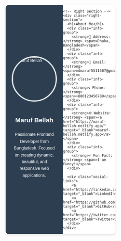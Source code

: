 
<head>
  <meta charset="UTF-8">
  <meta name="viewport" content="width=device-width, initial-scale=1.0">
  <title>Portfolio - Maruf Bellah</title>
  <style>
    * {
      margin: 0;
      padding: 0;
      box-sizing: border-box;
      font-family: Arial, sans-serif;
    }

    body {
      display: flex;
      justify-content: center;
      align-items: center;
      height: 100vh;
      background-color: #f4f4f9;
    }

    .portfolio-container {
      display: flex;
      width: 90%;
      max-width: 1200px;
      background-color: #fff;
      box-shadow: 0px 4px 6px rgba(0, 0, 0, 0.1);
      border-radius: 10px;
      overflow: hidden;
    }

    .left-section {
      background-color: #2c3e50;
      color: #fff;
      flex: 1;
      display: flex;
      flex-direction: column;
      align-items: center;
      justify-content: center;
      padding: 20px;
    }

    .left-section img {
      width: 150px;
      height: 150px;
      border-radius: 50%;
      margin-bottom: 20px;
      border: 4px solid #ecf0f1;
    }

    .left-section h2 {
      margin-bottom: 10px;
    }

    .left-section p {
      text-align: center;
      font-size: 14px;
      line-height: 1.6;
    }

    .right-section {
      flex: 2;
      padding: 30px;
    }

    .right-section h1 {
      margin-bottom: 20px;
      color: #2c3e50;
    }

    .info-group {
      margin-bottom: 15px;
    }

    .info-group strong {
      display: inline-block;
      width: 120px;
      color: #34495e;
    }

    .info-group span {
      color: #7f8c8d;
    }

    .social-links {
      display: flex;
      gap: 10px;
      margin-top: 20px;
    }

    .social-links a {
      text-decoration: none;
      color: #fff;
      background-color: #3498db;
      padding: 10px 15px;
      border-radius: 5px;
      transition: background-color 0.3s;
    }

    .social-links a:hover {
      background-color: #2980b9;
    }
  </style>
</head>
<body>
  <div class="portfolio-container">
    <!-- Left Section -->
    <div class="left-section">
      <img src="https://via.placeholder.com/150" alt="Maruf Bellah">
      <h2>Maruf Bellah</h2>
      <p>Passionate Frontend Developer from Bangladesh. Focused on creating dynamic, beautiful, and responsive web applications.</p>
    </div>

    <!-- Right Section -->
    <div class="right-section">
      <h1>About Me</h1>
      <div class="info-group">
        <strong>📍 Address:</strong> <span>Dhaka, Bangladesh</span>
      </div>
      <div class="info-group">
        <strong>📧 Email:</strong> <span>mdmaruf5511507@gmail.com</span>
      </div>
      <div class="info-group">
        <strong>📞 Phone:</strong> <span>+880123456789</span>
      </div>
      <div class="info-group">
        <strong>🌐 Website:</strong> <span><a href="https://maruf-bellah.netlify.app/" target="_blank">maruf-bellah.netlify.app</a></span>
      </div>
      <div class="info-group">
        <strong>⚡ Fun Fact:</strong> <span>I am Funny!</span>
      </div>

      <div class="social-links">
        <a href="https://linkedin.com" target="_blank">LinkedIn</a>
        <a href="https://github.com" target="_blank">GitHub</a>
        <a href="https://twitter.com" target="_blank">Twitter</a>
      </div>
    </div>
  </div>
</body>

